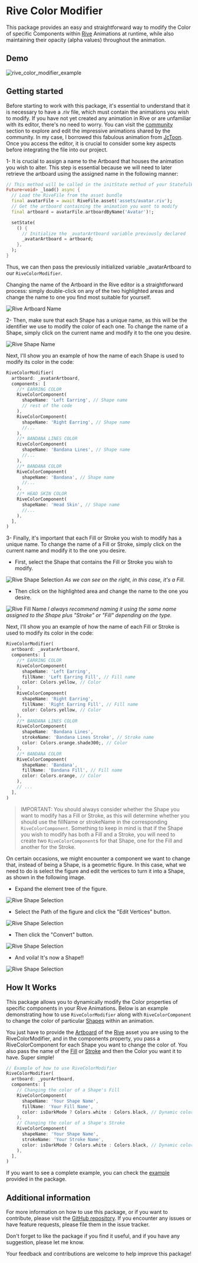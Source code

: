 # Rive Color Modifier

This package provides an easy and straightforward way to modify the Color of specific Components within [Rive](https://rive.app/) Animations at runtime, while also maintaining their opacity (alpha values) throughout the animation.

## Demo

![rive_color_modifier_example](https://github.com/JSimonDev/rive_color_modifier/assets/124455161/3652c757-d825-4566-a27e-07af0468e2d5)

## Getting started

Before starting to work with this package, it's essential to understand that it is necessary to have a .riv file, which must contain the animations you wish to modify. If you have not yet created any animation in Rive or are unfamiliar with its editor, there's no need to worry. You can visit the [community](https://rive.app/community) section to explore and edit the impressive animations shared by the community. In my case, I borrowed this fabulous animation from [JcToon](https://rive.app/@JcToon/). Once you access the editor, it is crucial to consider some key aspects before integrating the file into our project.

1- It is crucial to assign a name to the Artboard that houses the animation you wish to alter. This step is essential because we will need to later retrieve the artboard using the assigned name in the following manner:
  
```dart
// This method will be called in the initState method of your StatefulWidget
Future<void> _load() async {
  // Load the RiveFile from the asset bundle
  final avatarFile = await RiveFile.asset('assets/avatar.riv');
  // Get the artboard containing the animation you want to modify
  final artboard = avatarFile.artboardByName('Avatar')!;

  setState(
    () {
      // Initialize the _avatarArtboard variable previously declared
      _avatarArtboard = artboard;
    },
  );
}
```

Thus, we can then pass the previously initialized variable _avatarArtboard to our `RiveColorModifier`.

Changing the name of the Artboard in the Rive editor is a straightforward process: simply double-click on any of the two highlighted areas and change the name to one you find most suitable for yourself.

![Rive Artboard Name](https://github.com/JSimonDev/rive_color_modifier/assets/124455161/011a3c3e-1814-4552-94a1-52118c734945)

2- Then, make sure that each Shape has a unique name, as this will be the identifier we use to modify the color of each one. To change the name of a Shape, simply click on the current name and modify it to the one you desire.

![Rive Shape Name](https://github.com/JSimonDev/rive_color_modifier/assets/124455161/22889d89-9a0b-45a1-891f-028f3d1770b9)

Next, I'll show you an example of how the name of each Shape is used to modify its color in the code:

```dart
RiveColorModifier(
  artboard: _avatarArtboard,
  components: [
    //* EARRING COLOR
    RiveColorComponent(
      shapeName: 'Left Earring', // Shape name
      // rest of the code
    ),
    RiveColorComponent(
      shapeName: 'Right Earring', // Shape name
      //...
    ),
    //* BANDANA LINES COLOR
    RiveColorComponent(
      shapeName: 'Bandana Lines', // Shape name
      //...
    ),
    //* BANDANA COLOR
    RiveColorComponent(
      shapeName: 'Bandana', // Shape name
      //...
    ),
    //* HEAD SKIN COLOR
    RiveColorComponent(
      shapeName: 'Head Skin', // Shape name
      //...
    ),
  ],
)
```

3- Finally, it's important that each Fill or Stroke you wish to modify has a unique name. To change the name of a Fill or Stroke, simply click on the current name and modify it to the one you desire.

- First, select the Shape that contains the Fill or Stroke you wish to modify.

![Rive Shape Selection](https://github.com/JSimonDev/rive_color_modifier/assets/124455161/9059cae2-8741-4dc7-b829-57aac2aa3bae) *As we can see on the right, in this case, it's a Fill.*

- Then click on the highlighted area and change the name to the one you desire.

![Rive Fill Name](https://github.com/JSimonDev/rive_color_modifier/assets/124455161/643cfae4-51cb-493d-b475-d59877fe9ad3) *I always recommend naming it using the same name assigned to the Shape plus "Stroke" or "Fill" depending on the type.*

Next, I'll show you an example of how the name of each Fill or Stroke is used to modify its color in the code:

```dart
RiveColorModifier(
  artboard: _avatarArtboard,
  components: [
    //* EARRING COLOR
    RiveColorComponent(
      shapeName: 'Left Earring',
      fillName: 'Left Earring Fill', // Fill name
      color: Colors.yellow, // Color
    ),
    RiveColorComponent(
      shapeName: 'Right Earring',
      fillName: 'Right Earring Fill', // Fill name
      color: Colors.yellow, // Color
    ),
    //* BANDANA LINES COLOR
    RiveColorComponent(
      shapeName: 'Bandana Lines',
      strokeName: 'Bandana Lines Stroke', // Stroke name
      color: Colors.orange.shade300;, // Color
    ),
    //* BANDANA COLOR
    RiveColorComponent(
      shapeName: 'Bandana',
      fillName: 'Bandana Fill', // Fill name
      color: Colors.orange, // Color
    ),
    // ...
  ],
)
```

> IMPORTANT: You should always consider whether the Shape you want to modify has a Fill or Stroke, as this will determine whether you should use the fillName or strokeName in the corresponding `RiveColorComponent`. Something to keep in mind is that if the Shape you wish to modify has both a Fill and a Stroke, you will need to create two `RiveColorComponent`s for that Shape, one for the Fill and another for the Stroke.

On certain occasions, we might encounter a component we want to change that, instead of being a Shape, is a geometric figure. In this case, what we need to do is select the figure and edit the vertices to turn it into a Shape, as shown in the following image.

- Expand the element tree of the figure.

![Rive Shape Selection](https://github.com/JSimonDev/rive_color_modifier/assets/124455161/c08617aa-4eef-4deb-90d0-4787faad8d4b)

- Select the Path of the figure and click the "Edit Vertices" button.

![Rive Shape Selection](https://github.com/JSimonDev/rive_color_modifier/assets/124455161/87617b3d-63bb-4082-a338-546dc149049a)

- Then click the "Convert" button.

![Rive Shape Selection](https://github.com/JSimonDev/rive_color_modifier/assets/124455161/80df14d7-fb2c-49d9-964e-499d71c4b088)

- And voila! It's now a Shape!!

![Rive Shape Selection](https://github.com/JSimonDev/rive_color_modifier/assets/124455161/ab6deaf2-6a74-494c-a854-997f4e4862ea)

## How It Works

This package allows you to dynamically modify the Color properties of specific components in your Rive Animations. Below is an example demonstrating how to use `RiveColorModifier` along with `RiveColorComponent` to change the color of particular [Shapes](https://help.rive.app/editor/fundamentals/shapes-and-paths) within an animation.

You just have to provide the [Artboard](https://help.rive.app/editor/fundamentals/artboards) of the [Rive](https://rive.app/) asset you are using to the RiveColorModifier, and in the components property, you pass a RiveColorComponent for each Shape you want to change the color of. You also pass the name of the [Fill](https://help.rive.app/editor/fundamentals/fill-and-stroke) or [Stroke](https://help.rive.app/editor/fundamentals/fill-and-stroke) and then the Color you want it to have. Super simple!

```dart
// Example of how to use RiveColorModifier
RiveColorModifier(
  artboard: _yourArtboard,
  components: [
    // Changing the color of a Shape's Fill
    RiveColorComponent(
      shapeName: 'Your Shape Name',
      fillName: 'Your Fill Name',
      color: isDarkMode ? Colors.white : Colors.black, // Dynamic color depending on the theme
    ),
    // Changing the color of a Shape's Stroke
    RiveColorComponent(
      shapeName: 'Your Shape Name',
      strokeName: 'Your Stroke Name',
      color: isDarkMode ? Colors.white : Colors.black, // Dynamic color depending on the theme
    ),
  ],
)
```

If you want to see a complete example, you can check the [example](https://pub.dev/packages/rive_color_modifier/example) provided in the package.

## Additional information

For more information on how to use this package, or if you want to contribute, please visit the [GitHub repository](https://github.com/JSimonDev/rive_color_modifier). If you encounter any issues or have feature requests, please file them in the issue tracker.

Don't forget to like the package if you find it useful, and if you have any suggestion, please let me know.

Your feedback and contributions are welcome to help improve this package!

